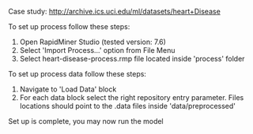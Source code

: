 Case study: http://archive.ics.uci.edu/ml/datasets/heart+Disease

To set up process follow these steps:
1. Open RapidMiner Studio (tested version: 7.6)
2. Select 'Import Process...' option from File Menu
3. Select heart-disease-process.rmp file located inside 'process' folder

To set up process data follow these steps:
1. Navigate to 'Load Data' block
2. For each data block select the right repository entry parameter. Files locations should point to the .data files inside 'data/preprocessed'

Set up is complete, you may now run the model